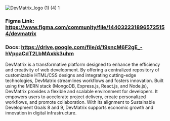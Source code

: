 
![DevMatrix_logo (1) (4) 1](https://github.com/user-attachments/assets/74a844b2-bc61-4fd3-98fe-672f47839e71)


### Figma Link: https://www.figma.com/community/file/1440322318965725154/devmatrix
### Docs: https://drive.google.com/file/d/19sncM6F2gE_-hVppaCdT2LbMAxkk3uhm

<p>
  DevMatrix is a transformative platform designed to enhance the efficiency and creativity of web development. By offering a centralized repository of customizable HTML/CSS designs and integrating cutting-edge technologies, DevMatrix streamlines workflows and fosters innovation. Built using the MERN stack (MongoDB, Express.js, React.js, and Node.js), DevMatrix provides a flexible and scalable environment for developers. It empowers users to accelerate project delivery, create personalized workflows, and promote collaboration. With its alignment to Sustainable Development Goals 8 and 9, DevMatrix supports economic growth and innovation in digital infrastructure.
<p/>
